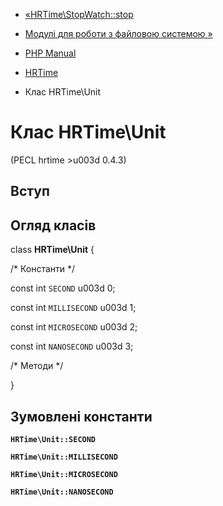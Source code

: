 - [«HRTime\StopWatch::stop](hrtime-stopwatch.stop.md)
- [Модулі для роботи з файловою системою
»](refs.fileprocess.file.md)

- [PHP Manual](index.md)
- [HRTime](book.hrtime.md)
- Клас HRTime\Unit

# Клас HRTime\Unit

(PECL hrtime \>u003d 0.4.3)

## Вступ

## Огляд класів

class **HRTime\Unit** {

/\* Константи \*/

const int `SECOND` u003d 0;

const int `MILLISECOND` u003d 1;

const int `MICROSECOND` u003d 2;

const int `NANOSECOND` u003d 3;

/\* Методи \*/

}

## Зумовлені константи

**`HRTime\Unit::SECOND`**

**`HRTime\Unit::MILLISECOND`**

**`HRTime\Unit::MICROSECOND`**

**`HRTime\Unit::NANOSECOND`**
